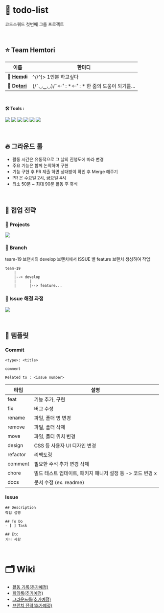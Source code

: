 # 📝 todo-list
코드스쿼드 첫번째 그룹 프로젝트

</br>

## ⭐️ Team Hemtori
|이름|한마디|
|---|-------|
|🐹 __[Hem](https://github.com/hemudi)di__|^//^)> 1인분 하고싶다|
|🌰 __Do[tori](https://github.com/mogooee)__|(/¯◡‿◡)/¯✧·˚ : *✧·˚ : * 한 줌의 도움이 되기를…|

</br>

__🛠 Tools :__

<img src="https://img.shields.io/badge/HTML5-E34F26?style=flat-square&logo=HTML5&logoColor=white"/> <img src="https://img.shields.io/badge/CSS3-1572B6?style=flat-square&logo=CSS3&logoColor=white"/> <img src="https://img.shields.io/badge/JavaScript-F0DB4F?style=flat-square&logo=JavaScript&logoColor=white"/> <img src="https://img.shields.io/badge/VSC-007ACC?style=flat-square&logo=VisualStudioCode&logoColor=white"/> <img src="https://img.shields.io/badge/Babel-F9DC3E?style=flat-square&logo=Babel&logoColor=white"/> <img src="https://img.shields.io/badge/Webpack-8DD6F9?style=flat-square&logo=Webpack&logoColor=white"/>


</br>

## 🔥 그라운드 룰
- 활동 시간은 유동적으로 그 날의 진행도에 따라 변경
- 주요 기능은 함께 논의하며 구현
- 기능 구현 후 PR 제출 하면 상대방이 확인 후 Merge 해주기
- PR 은 수요일 2시, 금요일 4시
- 최소 50분 ~ 최대 90분 활동 후 휴식

</br>

## 🌈 협업 전략
### 📌 Projects
![](https://user-images.githubusercontent.com/34249911/161555331-81226bfc-2932-4337-a13f-abc0ea52cadf.png)

### 📌 Branch
team-19 브랜치의 develop 브랜치에서 ISSUE 별 feature 브랜치 생성하여 작업
```
team-19
    |
    |--> develop
    |      |
    |      |--> feature...
```

### 📌 Issue 해결 과정
![](https://user-images.githubusercontent.com/34249911/161552300-ed1a2767-8b34-4d13-b296-79511a06cf8c.png)

</br>

## 📝 템플릿
### Commit
```
<type>: <title>

comment

Related to : <issue number>
```
|타입|설명|
|---|---|
|feat|기능 추가, 구현|
|fix|버그 수정|
|rename|파일, 폴더 명 변경|
|remove|파일, 폴더 삭제|
|move|파일, 폴더 위치 변경|
|design|CSS 등 사용자 UI 디자인 변경|
|refactor|리팩토링|
|comment|필요한 주석 추가 변경 삭제|
|chore|빌드 테스트 업데이트, 패키지 매니저 설정 등 -> 코드 변경 x|
|docs|문서 수정 (ex. readme)|

### Issue
```
## Description
작업 설명

## To Do
- [ ] Task

## Etc
기타 사항
```

<br>

# 🗂 Wiki
- [활동 기록(추가예정)]()
- [회의록(추가예정)]()
- [그라운드룰(추가예정)]()
- [브랜치 전략(추가예정)]()
